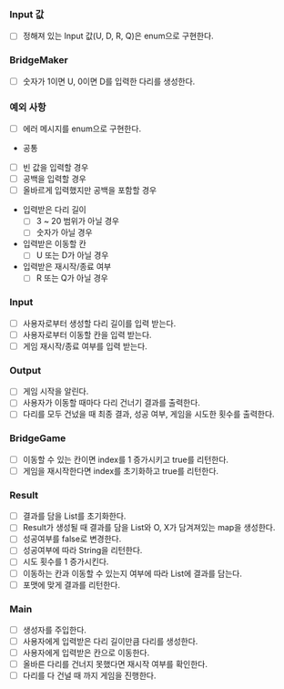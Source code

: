 ### Input 값
* [ ] 정해져 있는 Input 값(U, D, R, Q)은 enum으로 구현한다.
 
### BridgeMaker
* [ ] 숫자가 1이면 U, 0이면 D를 입력한 다리를 생성한다.

### 예외 사항
* [ ] 에러 메시지를 enum으로 구현한다.
* 공통
* [ ] 빈 값을 입력할 경우
* [ ] 공백을 입력할 경우
* [ ] 올바르게 입력했지만 공백을 포함할 경우
* 입력받은 다리 길이
  * [ ] 3 ~ 20 범위가 아닐 경우
  * [ ] 숫자가 아닐 경우
* 입력받은 이동할 칸
  * [ ] U 또는 D가 아닐 경우
* 입력받은 재시작/종료 여부
  * [ ] R 또는 Q가 아닐 경우

### Input
* [ ] 사용자로부터 생성할 다리 길이를 입력 받는다.
* [ ] 사용자로부터 이동할 칸을 입력 받는다.
* [ ] 게임 재시작/종료 여부를 입력 받는다.

### Output
* [ ] 게임 시작을 알린다.
* [ ] 사용자가 이동할 때마다 다리 건너기 결과를 출력한다.
* [ ] 다리를 모두 건넜을 때 최종 결과, 성공 여부, 게임을 시도한 횟수를 출력한다.

### BridgeGame
* [ ] 이동할 수 있는 칸이면 index를 1 증가시키고 true를 리턴한다. 
* [ ] 게임을 재시작한다면 index를 초기화하고 true를 리턴한다.

### Result
* [ ] 결과를 담을 List를 초기화한다.
* [ ] Result가 생성될 때 결과를 담을 List와 O, X가 담겨져있는 map을 생성한다.
* [ ] 성공여부를 false로 변경한다.
* [ ] 성공여부에 따라 String을 리턴한다.
* [ ] 시도 횟수를 1 증가시킨다.
* [ ] 이동하는 칸과 이동할 수 있는지 여부에 따라 List에 결과를 담는다.
* [ ] 포맷에 맞게 결과를 리턴한다.

### Main
* [ ] 생성자를 주입한다.
* [ ] 사용자에게 입력받은 다리 길이만큼 다리를 생성한다.
* [ ] 사용자에게 입력받은 칸으로 이동한다.
* [ ] 올바른 다리를 건너지 못했다면 재시작 여부를 확인한다.
* [ ] 다리를 다 건널 때 까지 게임을 진행한다.